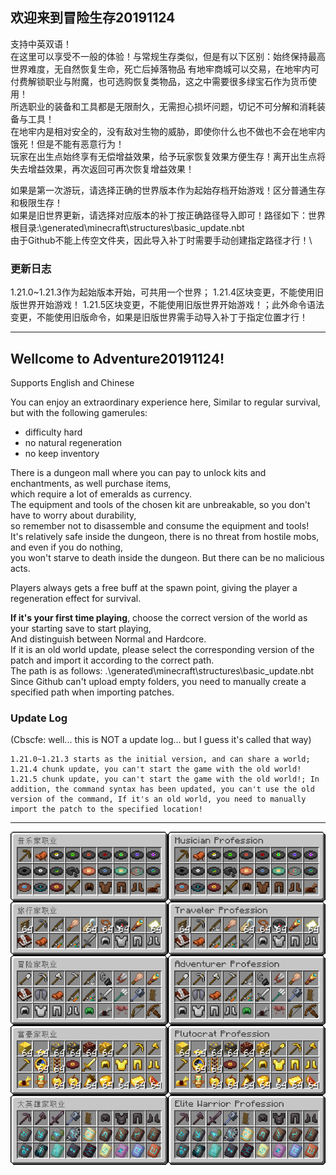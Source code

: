 ## 欢迎来到冒险生存20191124
支持中英双语！\
在这里可以享受不一般的体验！与常规生存类似，但是有以下区别：始终保持最高世界难度，无自然恢复生命，死亡后掉落物品
有地牢商城可以交易，在地牢内可付费解锁职业与附魔，也可选购恢复类物品，这之中需要很多绿宝石作为货币使用！\
所选职业的装备和工具都是无限耐久，无需担心损坏问题，切记不可分解和消耗装备与工具！\
在地牢内是相对安全的，没有敌对生物的威胁，即使你什么也不做也不会在地牢内饿死！但是不能有恶意行为！\
玩家在出生点始终享有无偿增益效果，给予玩家恢复效果方便生存！离开出生点将失去增益效果，再次返回可再次恢复增益效果！

如果是第一次游玩，请选择正确的世界版本作为起始存档开始游戏！区分普通生存和极限生存！\
如果是旧世界更新，请选择对应版本的补丁按正确路径导入即可！路径如下：世界根目录:\generated\minecraft\structures\basic_update.nbt\
由于Github不能上传空文件夹，因此导入补丁时需要手动创建指定路径才行！\

### 更新日志

1.21.0~1.21.3作为起始版本开始，可共用一个世界；
1.21.4区块变更，不能使用旧版世界开始游戏！
1.21.5区块变更，不能使用旧版世界开始游戏！；此外命令语法变更，不能使用旧版命令，如果是旧版世界需手动导入补丁于指定位置才行！

---

## Wellcome to Adventure20191124!
Supports English and Chinese

You can enjoy an extraordinary experience here, Similar to regular survival, but with the following gamerules: 
- difficulty hard
- no natural regeneration
- no keep inventory

There is a dungeon mall where you can pay to unlock kits and enchantments, as well purchase items,\
which require a lot of emeralds as currency.\
The equipment and tools of the chosen kit are unbreakable, so you don't have to worry about durability,\
so remember not to disassemble and consume the equipment and tools!\
It's relatively safe inside the dungeon, there is no threat from hostile mobs, and even if you do nothing,\
you won't starve to death inside the dungeon. But there can be no malicious acts.

Players always gets a free buff at the spawn point, giving the player a regeneration effect for survival.

**If it's your first time playing**, choose the correct version of the world as your starting save to start playing,\
And distinguish between Normal and Hardcore.\
If it is an old world update, please select the corresponding version of the patch and import it according to the correct path.\
The path is as follows: .\generated\minecraft\structures\basic_update.nbt\
Since Github can't upload empty folders, you need to manually create a specified path when importing patches.

### Update Log

(Cbscfe: well... this is NOT a update log... but I guess it's called that way)

```text
1.21.0~1.21.3 starts as the initial version, and can share a world;
1.21.4 chunk update, you can't start the game with the old world!
1.21.5 chunk update, you can't start the game with the old world!; In addition, the command syntax has been updated, you can't use the old version of the command, If it's an old world, you need to manually import the patch to the specified location!
```

---

![kit_preview.png](kit_preview.png)
